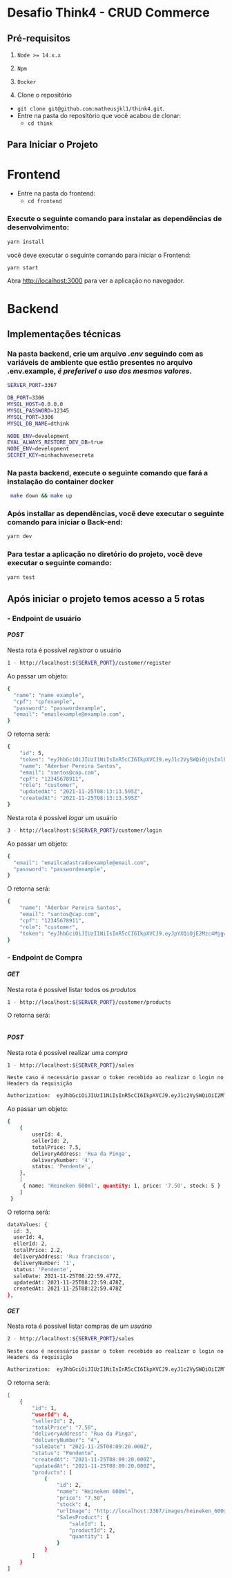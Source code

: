 # Desafio Think4 - CRUD Commerce

## Pré-requisitos
  1. `Node >= 14.x.x`
  2. `Npm`
  3. `Docker`

1. Clone o repositório
  * `git clone git@github.com:matheusjkl1/think4.git`.
  * Entre na pasta do repositório que você acabou de clonar:
    * `cd think`
 
## Para Iniciar o Projeto

# Frontend

  * Entre na pasta do frontend:
    * `cd frontend`

### Execute o seguinte comando para instalar as dependências de desenvolvimento: 
```sh
yarn install
```

você deve executar o seguinte comando para iniciar o Frontend:

```sh
yarn start
```

Abra [http://localhost:3000](http://localhost:3000) para ver a aplicação no navegador.

# Backend

## Implementações técnicas

### Na pasta backend, crie um arquivo *.env* seguindo com as variáveis de ambiente que estão presentes no arquivo .env.example, *é preferivel o uso dos mesmos valores.*
```sh
SERVER_PORT=3367

DB_PORT=3306
MYSQL_HOST=0.0.0.0
MYSQL_PASSWORD=12345
MYSQL_PORT=3306
MYSQL_DB_NAME=dthink

NODE_ENV=development
EVAL_ALWAYS_RESTORE_DEV_DB=true
NODE_ENV=development
SECRET_KEY=minhachavesecreta
```

### Na pasta backend, execute o seguinte comando que fará a instalação do container docker
```sh
 make down && make up
```
### Após installar as dependências, você deve executar o seguinte comando para iniciar o Back-end:

```sh
yarn dev
```

### Para testar a aplicação no diretório do projeto, você deve executar o seguinte comando:

```sh
yarn test
```

## Após iniciar o projeto temos acesso a 5 rotas

### - Endpoint de usuário

#### *POST*
  Nesta rota é possível *registrar* o usuário
```sh
1 - http://localhost:${SERVER_PORT}/customer/register
```
Ao passar um objeto:
```sh
{
  "name": "name example",
  "cpf": "cpfexample",
  "password": "passwordexample",
  "email": "emailexample@example.com",
}
```
O retorna será:
```sh
{
    "id": 5,
    "token": "eyJhbGciOiJIUzI1NiIsInR5cCI6IkpXVCJ9.eyJ1c2VySWQiOjUsImlhdCI6MTYzNzgyNzk5MywiZXhwIjoxNjM3ODMxMjkzfQ.53IaAXk09FPlsyeHeQgD_5zj9j-KUXdXGO5yY4XhFLU",
    "name": "Aderbar Pereira Santos",
    "email": "santos@cap.com",
    "cpf": "12345678911",
    "role": "customer",
    "updatedAt": "2021-11-25T08:13:13.595Z",
    "createdAt": "2021-11-25T08:13:13.595Z"
}
```

  Nesta rota é possível *logar* um usuário
```sh
3 - http://localhost:${SERVER_PORT}/customer/login
```
Ao passar um objeto:
```sh
{
  "email": "emailcadastradoexample@email.com",
  "password": "passwordexample",
}
```
O retorna será:
```sh
{
    "name": "Aderbar Pereira Santos",
    "email": "santos@cap.com",
    "cpf": "12345678911",
    "role": "customer",
    "token": "eyJhbGciOiJIUzI1NiIsInR5cCI6IkpXVCJ9.eyJpYXQiOjE2Mzc4MjgwMzUsImV4cCI6MTYzNzgzMTMzNX0.8rXKcmbm1CKo0M-IECTmYJ2l1aiQ2Q-ZAdFt4WOMGOw"
}
```

### - Endpoint de Compra

#### *GET*
  Nesta rota é possível listar todos os *produtos*
```sh
1 - http://localhost:${SERVER_PORT}/customer/products
```

O retorna será:
```sh
```


#### *POST*
  Nesta rota é possível realizar uma *compra*
```sh
1 - http://localhost:${SERVER_PORT}/sales
```

`Neste caso é necessário passar o token recebido ao realizar o login no Headers da requisição`

```sh
Authorization:  eyJhbGciOiJIUzI1NiIsInR5cCI6IkpXVCJ9.eyJ1c2VySWQiOiI2MTlhOGYxZWRlOWJmN2U2MjcwMWU2MGQiLCJpYXQiOjE2Mzc1MTkxMzQsImV4cCI6MTYzNzUyMjQzNH0.fNGQ-Q9J3GkXhm_KcjCQkRsZxI9wGqd9hYdDJpHLT60
```

Ao passar um objeto:
```sh
{
    {
        userId: 4,
        sellerId: 2,
        totalPrice: 7.5,
        deliveryAddress: 'Rua da Pinga',
        deliveryNumber: '4',
        status: 'Pendente',
    },
    [
     { name: 'Heineken 600ml', quantity: 1, price: '7.50', stock: 5 } 
    ]
 }
```

O retorna será:
```sh
dataValues: {
  id: 3,
  userId: 4,
  ellerId: 2,
  totalPrice: 2.2,
  deliveryAddress: 'Rua francisco',
  deliveryNumber: '1',
  status: 'Pendente',
  saleDate: 2021-11-25T08:22:59.477Z,
  updatedAt: 2021-11-25T08:22:59.478Z,
  createdAt: 2021-11-25T08:22:59.478Z
},
```

#### *GET*
  Nesta rota é possível listar compras de um *usuário*
```sh
2 - http://localhost:${SERVER_PORT}/sales
```

`Neste caso é necessário passar o token recebido ao realizar o login no Headers da requisição`

```sh
Authorization:  eyJhbGciOiJIUzI1NiIsInR5cCI6IkpXVCJ9.eyJ1c2VySWQiOiI2MTlhOGYxZWRlOWJmN2U2MjcwMWU2MGQiLCJpYXQiOjE2Mzc1MTkxMzQsImV4cCI6MTYzNzUyMjQzNH0.fNGQ-Q9J3GkXhm_KcjCQkRsZxI9wGqd9hYdDJpHLT60
```

O retorna será:
```sh
[
    {
        "id": 1,
        "userId": 4,
        "sellerId": 2,
        "totalPrice": "7.50",
        "deliveryAddress": "Rua da Pinga",
        "deliveryNumber": "4",
        "saleDate": "2021-11-25T08:09:20.000Z",
        "status": "Pendente",
        "createdAt": "2021-11-25T08:09:20.000Z",
        "updatedAt": "2021-11-25T08:09:20.000Z",
        "products": [
            {
                "id": 2,
                "name": "Heineken 600ml",
                "price": "7.50",
                "stock": 4,
                "urlImage": "http://localhost:3367/images/heineken_600ml.jpg",
                "SalesProduct": {
                    "saleId": 1,
                    "productId": 2,
                    "quantity": 1
                }
            }
        ]
    }
]
```

